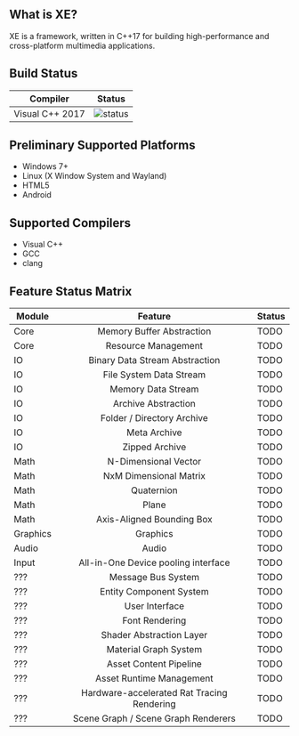 
## What is XE?
XE is a framework, written in C++17 for building high-performance and cross-platform multimedia applications.

## Build Status
| Compiler        | Status        |
| -------------   |:-------------:|
| Visual C++ 2017 | ![status][1]  |

[1]: https://ci.appveyor.com/api/projects/status/github/devwarecl/XE?svg=true

## Preliminary Supported Platforms
* Windows 7+
* Linux (X Window System and Wayland)
* HTML5 
* Android

## Supported Compilers
* Visual C++
* GCC
* clang 

## Feature Status Matrix
| Module            | Feature                                      | Status    |
| -------------     |:-------------:                               | ------    |
| Core              | Memory Buffer Abstraction                    | TODO      |
| Core              | Resource Management                          | TODO      |
| IO                | Binary Data Stream Abstraction               | TODO      |
| IO                | File System Data Stream                      | TODO      |
| IO                | Memory Data Stream                           | TODO      |
| IO                | Archive Abstraction                          | TODO      |
| IO                | Folder / Directory Archive                   | TODO      |
| IO                | Meta Archive                                 | TODO      |
| IO                | Zipped Archive                               | TODO      |
| Math              | N-Dimensional Vector                         | TODO      |
| Math              | NxM Dimensional Matrix                       | TODO      |
| Math              | Quaternion                                   | TODO      |
| Math              | Plane                                        | TODO      |
| Math              | Axis-Aligned Bounding Box                    | TODO      |
| Graphics          | Graphics                                     | TODO      |
| Audio             | Audio                                        | TODO      |
| Input             | All-in-One Device pooling interface          | TODO      |
| ???               | Message Bus System                           | TODO      |
| ???               | Entity Component System                      | TODO      |
| ???               | User Interface                               | TODO      |
| ???               | Font Rendering                               | TODO      |
| ???               | Shader Abstraction Layer                     | TODO      |
| ???               | Material Graph System                        | TODO      |
| ???               | Asset Content Pipeline                       | TODO      |
| ???               | Asset Runtime Management                     | TODO      |
| ???               | Hardware-accelerated Rat Tracing Rendering   | TODO      |
| ???               | Scene Graph / Scene Graph Renderers          | TODO      |
